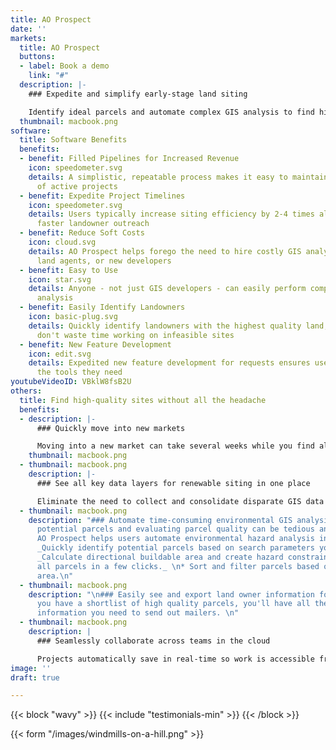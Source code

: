```yaml
---
title: AO Prospect
date: ''
markets:
  title: AO Prospect
  buttons:
  - label: Book a demo
    link: "#"
  description: |-
    ### Expedite and simplify early-stage land siting

    Identify ideal parcels and automate complex GIS analysis to find high-quality sites in just minutes.
  thumbnail: macbook.png
software:
  title: Software Benefits
  benefits:
  - benefit: Filled Pipelines for Increased Revenue
    icon: speedometer.svg
    details: A simplistic, repeatable process makes it easy to maintain a steady flow
      of active projects
  - benefit: Expedite Project Timelines
    icon: speedometer.svg
    details: Users typically increase siting efficiency by 2-4 times allowing for
      faster landowner outreach
  - benefit: Reduce Soft Costs
    icon: cloud.svg
    details: AO Prospect helps forego the need to hire costly GIS analysts, external
      land agents, or new developers
  - benefit: Easy to Use
    icon: star.svg
    details: Anyone - not just GIS developers - can easily perform complex environmental
      analysis
  - benefit: Easily Identify Landowners
    icon: basic-plug.svg
    details: Quickly identify landowners with the highest quality land, so that you
      don't waste time working on infeasible sites
  - benefit: New Feature Development
    icon: edit.svg
    details: Expedited new feature development for requests ensures users always have
      the tools they need
youtubeVideoID: VBklW8fsB2U
others:
  title: Find high-quality sites without all the headache
  benefits:
  - description: |-
      ### Quickly move into new markets

      Moving into a new market can take several weeks while you find all the right data. AO Prospect has nationwide coverage, so you can move into a new market overnight.
    thumbnail: macbook.png
  - thumbnail: macbook.png
    description: |-
      ### See all key data layers for renewable siting in one place

      Eliminate the need to collect and consolidate disparate GIS data sources. All of the layers needed for renewable siting, including wetlands, flood, topo, etc. come pre-loaded.
  - thumbnail: macbook.png
    description: "### Automate time-consuming environmental GIS analysis\n\nFinding
      potential parcels and evaluating parcel quality can be tedious and time-consuming.
      AO Prospect helps users automate environmental hazard analysis in minutes.\n\n*
      _Quickly identify potential parcels based on search parameters you set._\n*
      _Calculate directional buildable area and create hazard constraint maps for
      all parcels in a few clicks._ \n* Sort and filter parcels based on buildable
      area.\n"
  - thumbnail: macbook.png
    description: "\n### Easily see and export land owner information for LOIs\n\nOnce
      you have a shortlist of high quality parcels, you'll have all the land owner
      information you need to send out mailers. \n"
  - thumbnail: macbook.png
    description: |
      ### Seamlessly collaborate across teams in the cloud

      Projects automatically save in real-time so work is accessible from anywhere. Export land owner data, KML constraint maps, and PDF reports for seamless downstream work.
image: ''
draft: true

---
```

{{< block "wavy" >}}
{{< include "testimonials-min" >}}
{{< /block >}}

{{< form "/images/windmills-on-a-hill.png" >}}